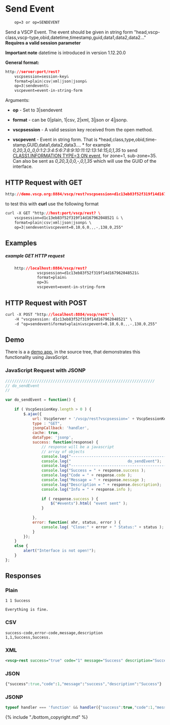 # Send Event

```css
    op=3 or op=SENDEVENT
```  
    
Send a VSCP Event. The event should be given in string form "head,vscp-class,vscp-type,obid,datetime,timestamp,guid,data1,data2,data2..." **Requires a valid session parameter**

**Important note** datetime is introduced in version 1.12.20.0

**General format:**

```css
http://server:port/rest?
    vscpsession=session-key&
    format=plain|csv|xml|json|jsonp&
    op=3|sendevent&
    vscpevent=event-in-string-form
```

Arguments:


*  **op** - Set to 3|sendevent

*  **format** - can be 0|plain, 1|csv, 2|xml, 3|json or 4|jsonp.

*  **vscpsession** - A valid session key received from the open method.

*  **vscpevent** - Event in string form. That is *head,class,type,obid,time-stamp,GUID,data1,data2,data3.... * for example *0,20,3,0,,0,0:1:2:3:4:5:6:7:8:9:10:11:12:13:14:15,0,1,35* to send [CLASS1.INFORMATION TYPE=3 ON event](https://grodansparadis.gitbooks.io/the-vscp-specification/content/class1.information.html#type--3-0x03-on), for zone=1, sub-zone=35. Can also be sent as *0,20,3,0,0,-,0,1,35* which will use the GUID of the interface.

## HTTP Request with GET

```css
http://demo.vscp.org:8884/vscp/rest?vscpsession=d1c13eb83f52f319f14d167962048521 &format=plain|csv|xml|json|jsonp&op=3|sendevent&vscpevent=0,10,6,0,,,-,138,0,255    
```

to test this with **curl** use the following format

```css
curl -X GET "http://host:port/vscp/rest? \
    vscpsession=d1c13eb83f52f319f14d167962048521 & \
    format=plain|csv|xml|json|jsonp& \
    op=3|sendevent&vscpevent=0,10,6,0,,,-,138,0,255"
```


## Examples

##### example GET HTTP request

```css
    http://localhost:8884/vscp/rest?  
              vscpsession=d1c13eb83f52f319f14d167962048521&
              format=plain&
              op=3&
              vscpevent=event-in-string-form
```  


##  HTTP Request with POST

```css
curl -X POST "http://localhost:8884/vscp/rest" \
    -H "vscpsession: d1c13eb83f52f319f14d167962048521" \ 
    -d "op=sendevent&format=plain&vscpevent=0,10,6,0,,,-,138,0,255"     
```

## Demo

There is a a [demo app.](https://github.com/grodansparadis/vscp-ux/tree/master/rest) in the source tree, that demonstrates this functionality using JavaScript.

### JavaScript Request with JSONP

```javascript
//////////////////////////////////////////////////////////////////
// do_sendEvent
//
		
var do_sendEvent = function() {
			
    if ( VscpSessionKey.length > 0 ) {	
        $.ajax({
            url: VscpServer + '/vscp/rest?vscpsession=' + VscpSessionKey + '&format=jsonp&op=sendevent&vscpevent=' + txtSendEvent,
            type : "GET",
            jsonpCallback: 'handler',
            cache: true,
            dataType: 'jsonp',
            success: function(response) {
                // response will be a javascript
                // array of objects
                console.log("-----------------------------------------------------------");
                console.log("                         do_sendEvent");
                console.log("-----------------------------------------------------------");
                console.log("Success = " + response.success );
                console.log("Code = " + response.code );
                console.log("Message = " + response.message );
                console.log("Description = " + response.description);
                console.log("Info = " + response.info );
					
                if ( response.success ) {
                    $("#events").html( "event sent" );
                }					
					
            },
            error: function( xhr, status, error ) {
                console.log( "Close:" + error + " Status:" + status );
            }
        });
    }
    else {
        alert("Interface is not open!");
    }
};
```

## Responses

### Plain

	
	1 1 Success 
	
	Everything is fine.


### CSV

	
	success-code,error-code,message,description
	1,1,Success,Success.


### XML

```xml
<vscp-rest success="true" code="1" message="Success" description="Success."/>
```

### JSON

```css
{"success":true,"code":1,"message":"success","description":"Success"}
```

### JSONP

```javascript
typeof handler === 'function' && handler({"success":true,"code":1,"message":"success","description":"Success"});
```



{% include "./bottom_copyright.md" %}
